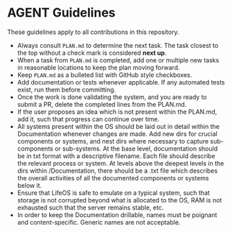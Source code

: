 # AGENT Guidelines

These guidelines apply to all contributions in this repository.

* Always consult `PLAN.md` to determine the next task. The task closest to the top without a check mark is considered **next up**.
* When a task from `PLAN.md` is completed, add one or multiple new tasks in reasonable locations to keep the plan moving forward.
* Keep `PLAN.md` as a bulleted list with GitHub style checkboxes.
* Add documentation or tests whenever applicable. If any automated tests exist, run them before committing.
* Once the work is done validating the system, and you are ready to submit a PR, delete the completed lines from the PLAN.md.
* If the user proposes an idea which is not present within the PLAN.md, add it, such that progress can continue over time.
* All systems present within the OS should be laid out in detail within the Documentation whenever changes are made. Add new dirs for crucial components or systems, and nest dirs where necessary to capture sub-components or sub-systems. At the base level, documentation should be in txt format with a descriptive filename. Each file should describe the relevant process or system. At levels above the deepest levels in the dirs within /Documentation, there should be a .txt file which describes the overall activities of all the documented components or systems below it.
* Ensure that LifeOS is safe to emulate on a typical system, such that storage is not corrupted beyond what is allocated to the OS, RAM is not exhausted such that the server remains stable, etc.
* In order to keep the Documentation drillable, names must be poignant and content-specific. Generic names are not acceptable.